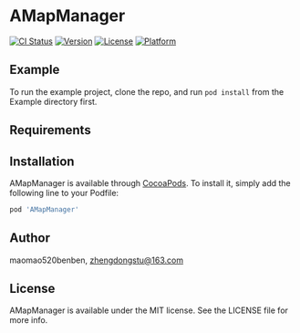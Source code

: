 # AMapManager

[![CI Status](https://img.shields.io/travis/maomao520benben/AMapManager.svg?style=flat)](https://travis-ci.org/maomao520benben/AMapManager)
[![Version](https://img.shields.io/cocoapods/v/AMapManager.svg?style=flat)](https://cocoapods.org/pods/AMapManager)
[![License](https://img.shields.io/cocoapods/l/AMapManager.svg?style=flat)](https://cocoapods.org/pods/AMapManager)
[![Platform](https://img.shields.io/cocoapods/p/AMapManager.svg?style=flat)](https://cocoapods.org/pods/AMapManager)

## Example

To run the example project, clone the repo, and run `pod install` from the Example directory first.

## Requirements

## Installation

AMapManager is available through [CocoaPods](https://cocoapods.org). To install
it, simply add the following line to your Podfile:

```ruby
pod 'AMapManager'
```

## Author

maomao520benben, zhengdongstu@163.com

## License

AMapManager is available under the MIT license. See the LICENSE file for more info.
